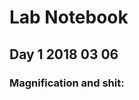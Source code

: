 # Lab Notebook 
## Day 1 2018 03 06
### Magnification and shit:
<!--stackedit_data:
eyJoaXN0b3J5IjpbLTE5ODU3NTA3MDBdfQ==
-->